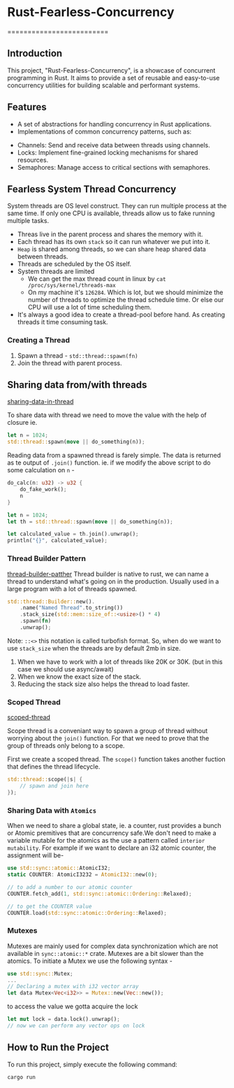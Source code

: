 # Rust-Fearless-Concurrency

=========================

## Introduction

This project, "Rust-Fearless-Concurrency", is a showcase of concurrent programming in Rust. It aims to provide a set of reusable and easy-to-use concurrency utilities for building scalable and performant systems.

## Features

- A set of abstractions for handling concurrency in Rust applications.
- Implementations of common concurrency patterns, such as:

* Channels: Send and receive data between threads using channels.
* Locks: Implement fine-grained locking mechanisms for shared resources.
* Semaphores: Manage access to critical sections with semaphores.

## Fearless System Thread Concurrency

System threads are OS level construct. They can run multiple process at the same time. If only one CPU is available, threads allow us to fake running multiple tasks.

- Threas live in the parent process and shares the memory with it.
- Each thread has its own `stack` so it can run whatever we put into it.
- `Heap` is shared among threads, so we can share heap shared data between threads.
- Threads are scheduled by the OS itself.
- System threads are limited
  - We can get the max thread count in linux by `cat /proc/sys/kernel/threads-max`
  - On my machine it's `126284`. Which is lot, but we should minimize the number of threads to optimize the thread schedule time. Or else our CPU will use a lot of time scheduling them.
- It's always a good idea to create a thread-pool before hand. As creating threads it time consuming task.

### Creating a Thread

1. Spawn a thread - `std::thread::spawn(fn)`
2. Join the thread with parent process.

## Sharing data from/with threads

[sharing-data-in-thread](./sharing-data-in-threads/src/main.rs)

To share data with thread we need to move the value with the help of closure ie.

```rust
let n = 1024;
std::thread::spawn(move || do_something(n));
```

Reading data from a spawned thread is farely simple. The data is returned as te output of `.join()` function. ie. if we modify the above script to do some calculation on `n` -

```rust
do_calc(n: u32) -> u32 {
    do_fake_work();
    n
}

let n = 1024;
let th = std::thread::spawn(move || do_something(n));

let calculated_value = th.join().unwrap();
println("{}", calculated_value);
```

### Thread Builder Pattern
[thread-builder-patther](./thread-builder-pattern/src/main.rs)
Thread builder is native to rust, we can name a thread to understand what's going on in the production. Usually used in a large program with a lot of threads spawned.

```rust
std::thread::Builder::new().
    .name("Named Thread".to_string())
    .stack_size(std::mem::size_of::<usize>() * 4)
    .spawn(fn)
    .unwrap();
```
Note: `::<>` this notation is called turbofish format.
So, when do we want to use `stack_size` when the threads are by default 2mb in size.
1. When we have to work with a lot of threads like 20K or 30K. (but in this case we should use async/await)
2. When we know the exact size of the stack.
3. Reducing the stack size also helps the thread to load faster.

### Scoped Thread
[scoped-thread](./scoped-thread/src/main.rs)

Scope thread is a conveniant way to spawn a group of thread without worrying about the `join()` function. For that we need to prove that the group of threads only belong to a scope.

First we create a scoped thread. The `scope()` function takes another fuction that defines the thread lifecycle.

```rust
std::thread::scope(|s| {
    // spawn and join here
});
```

### Sharing Data with `Atomics`
When we need to share a global state, ie. a counter, rust provides a bunch or Atomic premitives that are concurrency safe.We don't need to make a variable mutable for the atomics as the use a pattern called `interior mutability`. For example if we want to declare an i32 atomic counter, the assignment will be-

```rust
use std::sync::atomic::AtomicI32;
static COUNTER: AtomicI3232 = AtomicI32::new(0);

// to add a number to our atomic counter
COUNTER.fetch_add(1, std::sync::atomic::Ordering::Relaxed);

// to get the COUNTER value
COUNTER.load(std::sync::atomic::Ordering::Relaxed);
```

### Mutexes
Mutexes are mainly used for complex data synchronization which are not available in `sync::atomic::*` crate. Mutexes are a bit slower than the atomics. To initiate a Mutex we use the following syntax -
```rust
use std::sync::Mutex;
...
// Declaring a mutex with i32 vector array
let data Mutex<Vec<i32>> = Mutex::new(Vec::new());
```

to access the value we gotta acquire the lock
```rust
let mut lock = data.lock().unwrap();
// now we can perform any vector ops on lock
```
## How to Run the Project

To run this project, simply execute the following command:

```bash
cargo run
```
